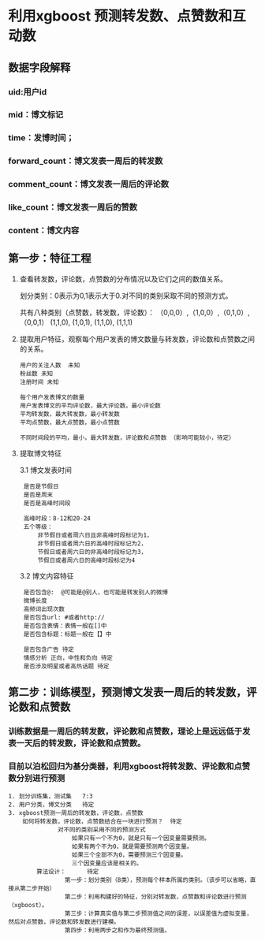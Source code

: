# 利用xgboost 预测转发数、点赞数和互动数

## 数据字段解释
### uid:用户id
### mid：博文标记
### time：发博时间；
### forward_count：博文发表一周后的转发数
### comment_count：博文发表一周后的评论数
### like_count：博文发表一周后的赞数
### content：博文内容

## 第一步：特征工程

1. 查看转发数，评论数，点赞数的分布情况以及它们之间的数值关系。

    划分类别：0表示为0,1表示大于0.对不同的类别采取不同的预测方式。
    
    共有八种类别（点赞数，转发数，评论数）：
        （0,0,0）,（1,0,0）,（0,1,0）, （0,0,1）
         (1,1,0),  (1,0,1),  (1,1,0),  (1,1,1)

2. 提取用户特征，观察每个用户发表的博文数量与转发数，评论数和点赞数之间的关系。

       用户的关注人数  未知
       粉丝数 未知
       注册时间 未知
       
       每个用户发表博文的数量
       用户发表博文的平均评论数，最大评论数，最小评论数
       平均转发数，最大转发数，最小转发数
       平均点赞数，最大点赞数，最小点赞数
       
       不同时间段的平均，最小，最大转发数，评论数和点赞数 （影响可能较小，待定）
   
3. 提取博文特征

    3.1 博文发表时间
    
        是否是节假日
        是否是周末
        是否是高峰时间段
        
        高峰时段：8-12和20-24
        五个等级：
            非节假日或者周六日且非高峰时段标记为1，
            非节假日或者周六日的高峰时段标记为2，
            节假日或者周六日的非高峰时段标记为3，
            节假日或者周六日的高峰时段标记为4

    3.2 博文内容特征
    
        是否包含@:  @可能是@别人，也可能是转发别人的微博
        微博长度
        高频词出现次数
        是否包含url: #或者http://
        是否包含表情：表情一般在[]中
        是否包含标题：标题一般在【】中
        
        是否包含广告 待定
        情感分析 正向，中性和负向 待定
        是否涉及明星或者高热话题 待定
       
        
## 第二步：训练模型，预测博文发表一周后的转发数，评论数和点赞数
   ### 训练数据是一周后的转发数，评论数和点赞数，理论上是远远低于发表一天后的转发数，评论数和点赞数。
   ### 目前以泊松回归为基分类器，利用xgboost将转发数、评论数和点赞数分别进行预测
    1. 划分训练集，测试集   7:3
    2. 用户分类，博文分类   待定
    3. xgboost预测一周后的转发数，评论数，点赞数
        如何将转发数，评论数，点赞数结合在一块进行预测？  待定
                  对不同的类别采用不同的预测方式
                      如果只有一个不为0，就是只有一个因变量需要预测。
                      如果有两个不为0，就是需要预测两个因变量。
                      如果三个全部不为0，需要预测三个因变量。
                      三个因变量应该是相关的。
            算法设计：      待定
                    第一步：划分类别（8类），预测每个样本所属的类别。（该步可以省略，直接从第二步开始）
                    第二步：利用构建好的特征，分别对转发数，点赞数和评论数进行预测（xgboost）。
                    第三步：计算真实值与第二步预测值之间的误差，以误差值为虚拟变量，然后对点赞数，评论数和转发数进行建模。
                    第四步：利用两步之和作为最终预测值。
                      
        
